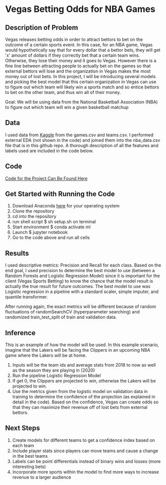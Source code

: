 # Vegas Betting Odds for NBA Games

## Description of Problem
Vegas releases betting odds in order to attract bettors to bet on the outcome of a certain sports event. In this case, for an NBA game, Vegas would hypothetically say that for every dollar that a bettor bets, they will get 'x' amount of dollars if they correctly bet that a certain team wins. Otherwise, they lose their money and it goes to Vegas. However there is a fine line between attracting people to actually bet on the games so that external bettors will lose and the organization in Vegas makes the most money out of lost bets. In this project, I will be introducing several models and picking the best model that this certain organization in Vegas can use to figure out which team will likely win a sports match and so entice bettors to bet on the other team, and thus win all of their money.

Goal: We will be using data from the National Basketball Association (NBA) to figure out which team will win a given basketball matchup

## Data
I used data from [Kaggle](https://www.kaggle.com/nathanlauga/nba-games) from the games.csv and teams.csv. I performed external EDA (not shown in the code) and joined them into the nba_data.csv file that is in this github repo. A thorough description of all the features and labels used are included in the code below. 

## Code
[Code for the Project Can Be Found Here](https://github.com/surengunturumasters/msds699_final_proj/blob/main/Final_Proj_Code.ipynb)

## Get Started with Running the Code
1) Download Anaconda [here](https://www.anaconda.com/products/individual) for your operating system
2) Clone the repository
3) cd into the repository 
4) run shell script $ sh setup.sh on terminal
5) Start environment $ conda activate ml
6) Launch $ jupyter notebook
7) Go to the code above and run all cells

## Results
I used descriptive metrics: Precision and Recall for each class. Based on the end goal, I used precision to determine the best model to use (between a Random Forests and Logistic Regression Model) since it is important for the client (Vegas Sports Betting) to know the chance that the model result is actually the true result for future outcomes. The best model to use was Logistic regression in a pipeline with a standard scaler, simple imputer, and quantile transformer. 

After running again, the exact metrics will be different because of random fluctuations of randomSearchCV (hyperparameter searching) and randomized train_test_split of train and validation data. 

## Inference
This is an example of how the model will be used. In this example scenario, imagine that the Lakers will be facing the Clippers in an upcoming NBA game where the Lakers will be at home. 
1) Inputs will be the team ids and average stats from 2018 to now as well as the season they are playing in (2020)
2) Run the pipeline Logistic Regression Model
3) If get 0, the Clippers are projected to win, otherwise the Lakers will be projected to win. 
4) Use the metrics given from the logistic model on validation data in training to determine the confidence of the projection (as explained in detail in the code). Based on the confidence, Vegas can create odds so that they can maximize their revenue off of lost bets from external bettors. 

## Next Steps
1) Create models for different teams to get a confidence index based on each team
2) Include player stats since players can move teams and cause a change in the best teams
3) Labels can be point differentials instead of binary wins and losses (more interesting bets)
4) Incorporate more sports within the model to find more ways to increase revenue to a larger audience

